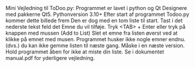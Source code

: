 <?xml version="1.0" encoding="UTF-8"?>
<indexing>
 <object alt="" name="Billede1" object_type="graphic"/>
 <paragraph index="12" node_type="writer">Mini Vejledning til ToDoo.py:</paragraph>
 <paragraph index="14" node_type="writer">Programmet er lavet i python og Qt Designere med pakkerne Qt5. Pythonversion 3.10+</paragraph>
 <paragraph index="16" node_type="writer">Efter start af programmet Todoo.py kommer dette billede frem</paragraph>
 <paragraph index="18" node_type="writer">Den er dog med en tom liste til start.</paragraph>
 <paragraph index="20" node_type="writer">Tast i det nederste tekst feld det Emne du vil tilføje. Tryk &lt;TAB&gt; + Enter eller tryk på knappen med mussen (Add to List)</paragraph>
 <paragraph index="22" node_type="writer">Slet et emne fra listen øverst ved at klikke på emnet med musen.</paragraph>
 <paragraph index="24" node_type="writer">Programmet husker ikke nogle emner endnu.</paragraph>
 <paragraph index="25" node_type="writer">(dvs.) du kan ikke gemme listen til næste gang.</paragraph>
 <paragraph index="27" node_type="writer">Måske i en næste version.</paragraph>
 <paragraph index="29" node_type="writer">Hold programmet åben for ikke at miste din liste.</paragraph>
</indexing>
Se i dokumentet manual.pdf for yderligere vejledning.
